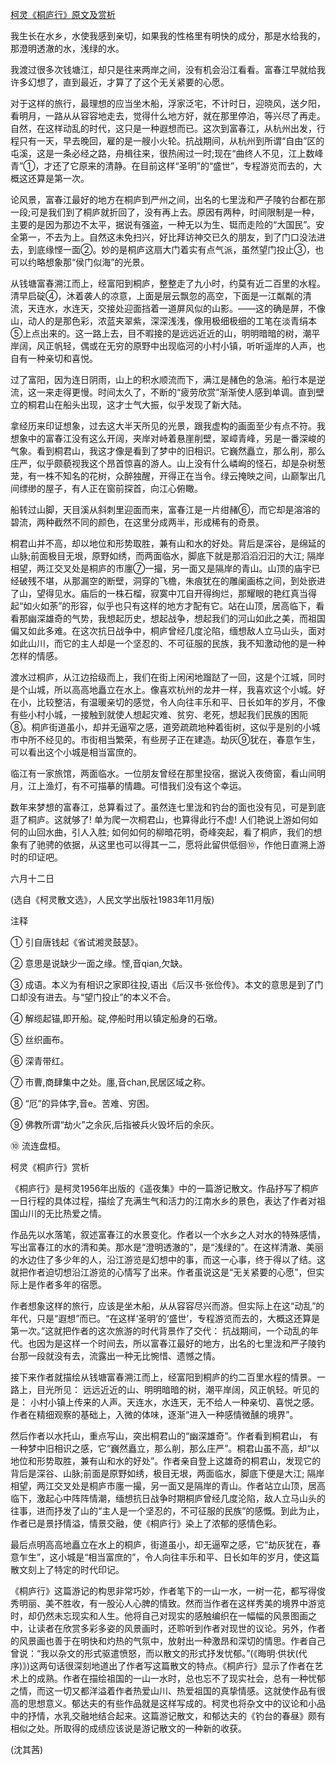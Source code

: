 [柯灵《桐庐行》原文及赏析](https://www.vrrw.net/wx/9107.html)

我生长在水乡，水使我感到亲切，如果我的性格里有明快的成分，那是水给我的，那澄明透澈的水，浅绿的水。

我渡过很多次钱塘江，却只是往来两岸之间，没有机会沿江看看。富春江早就给我许多幻想了，直到最近，才算了了这个无关紧要的心愿。

对于这样的旅行，最理想的应当坐木船，浮家泛宅，不计时日，迎晓风，送夕阳，看明月，一路从从容容地走去，觉得什么地方好，就在那里停泊，等兴尽了再走。自然，在这样动乱的时代，这只是一种遐想而已。这次到富春江，从杭州出发，行程只有一天，早去晚回，雇的是一艘小火轮。抗战期间，从杭州到所谓“自由”区的屯溪，这是一条必经之路，舟楫往来，很热闹过一时;现在“曲终人不见，江上数峰青”①，才还了它原来的清静。在目前这样“圣明”的“盛世”，专程游览而去的，大概这还算是第一次。



论风景，富春江最好的地方在桐庐到严州之间，出名的七里泷和严子陵钓台都在那一段;可是我们到了桐庐就折回了，没有再上去。原因有两种，时间限制是一种，主要的是因为那边不太平，据说有强盗，一种无以为生、铤而走险的“大国民”。安全第一，不去为上。自然这未免扫兴，好比拜访神交已久的朋友，到了门口没法进去，到底缘悭一面②。妙的是桐庐这扇大门着实有点气派，虽然望门投止③，也可以约略想象那“侯门似海”的光景。

从钱塘富春溯江而上，经富阳到桐庐，整整走了九小时，约莫有近二百里的水程。清早启碇④，沐着袭人的凉意，上面是层云飘忽的高空，下面是一江粼粼的清流，天连水，水连天，交接处迎面挡着一道屏风似的山影。——这的确是屏，不像山，动人的是那色彩，浓蓝夹翠紫，深深浅浅，像用极细极细的工笔在淡青绢本⑤上点出来的。这一路上去，目不暇接的是远远近近的山，明明暗暗的树，潮平岸阔，风正帆轻，偶或在无穷的原野中出现临河的小村小镇，听听遥岸的人声，也自有一种亲切和喜悦。

过了富阳，因为连日阴雨，山上的积水顺流而下，满江是赭色的急湍。船行本是逆流，这一来走得更慢。时间太久了，不断的“疲劳欣赏”渐渐使人感到单调。直到壁立的桐君山在船头出现，这才士气大振，似乎发现了新大陆。

拿经历来印证想象，过去这大半天所见的光景，跟我虚构的画面至少有点不符。我想象中的富春江没有这么开阔，夹岸对峙着悬崖削壁，翠嶂青峰，另是一番深峻的气象。看到桐君山，我这才像是看到了梦中的旧相识。它巍然矗立，那么削，那么庄严，似乎颇藐视我这个昂首惊喜的游人。山上没有什么嶙峋的怪石，却是杂树葱茏，有一株不知名的花树，众醉独醒，开得正在当令。绿云掩映之间，山巅掣出几间缥缈的屋子，有人正在窗前探首，向江心俯瞰。

船转过山脚，天目溪从斜刺里迎面而来，富春江是一片绀赭⑥，而它却是溶溶的碧流，两种截然不同的颜色，在这里分成两半，形成稀有的奇景。

桐君山并不高，却以地位和形势取胜，兼有山和水的好处。背后是深谷，是绵延的山脉;前面极目无垠，原野如绣，而两面临水，脚底下就是那滔滔汩汩的大江; 隔岸相望，两江交叉处是桐庐的市廛⑦一撮，另一面又是隔岸的青山。山顶的庙宇已经破残不堪，从那漏空的断壁，洞穿的飞檐，朱痕犹在的雕阑画栋之间，到处嵌进了山，望得见水。庙后的一株石榴，寂寞中兀自开得绚烂，那耀眼的艳红真当得起“如火如荼”的形容，似乎也只有这样的地方才配有它。站在山顶，居高临下，看看那幽深雄奇的气势，我想起历史，想起战争，想起我们的河山如此之美，而祖国偏又如此多难。在这次抗日战争中，桐庐曾经几度沦陷，缅想敌人立马山头，面对如此山川，而它的主人却是一个坚忍的、不可征服的民族，我不知激动他的是一种怎样的情感。

渡水过桐庐，从江边拾级而上，我们在街上闲闲地蹓跶了一回，这是个江城，同时是个山城，所以高高地矗立在水上。像喜欢杭州的龙井一样，我喜欢这个小城。好在小，比较整洁，有温暖亲切的感觉，令人向往丰乐和平、日长如年的岁月，不像有些小村小城，一接触到就使人想起灾难、贫穷、老死，想起我们民族的困阨⑧。桐庐街道虽小，却并无逼窄之感，道旁疏疏地种着街树，这似乎是别的小城市中所不经见的。市街相当繁荣，有些房子正在建造。劫灰⑨犹在，春意乍生，可以看出这个小城是相当富庶的。

临江有一家旅馆，两面临水。一位朋友曾经在那里投宿，据说入夜倚窗，看山间明月，江上渔灯，有不可描摹的情趣。可惜我们没有这个幸运。

数年来梦想的富春江，总算看过了。虽然连七里泷和钓台的面也没有见，可是到底逛了桐庐。这就够了! 单为爬一次桐君山，也算得此行不虚! 人们艳说上游如何如何的山回水曲，引人入胜; 如何如何的柳暗花明，奇峰突起，看了桐庐，我们的想象有了驰骋的依据，从这里也可以得其一二，愿将此留供低徊⑩，作他日直溯上游时的印证吧。

六月十二日

(选自《柯灵散文选》，人民文学出版社1983年11月版)

注释

① 引自唐钱起《省试湘灵鼓瑟》。

② 意思是说缺少一面之缘。悭,音qian,欠缺。

③ 成语。本义为有相识之家即往投,语出《后汉书·张俭传》。本文的意思是到了门口却没有进去。与“望门投止”的本义不合。

④ 解缆起锚,即开船。碇,停船时用以镇定船身的石墩。

⑤ 丝织画布。

⑥ 深青带红。

⑦ 市曹,商肆集中之处。廛,音chan,民居区域之称。

⑧ “厄”的异体字,音e。苦难、穷困。

⑨ 佛教所谓“劫火”之余灰,后指被兵火毁坏后的余灰。

⑩ 流连盘桓。

柯灵《桐庐行》赏析

《桐庐行》是柯灵1956年出版的《遥夜集》中的一篇游记散文。作品抒写了桐庐一日行程的具体过程，描绘了充满生气和活力的江南水乡的景色，表达了作者对祖国山川的无比热爱之情。

作品先以水落笔，叙述富春江的水景变化。作者以一个水乡之人对水的特殊感情，写出富春江的水的清和美。那水是“澄明透澈的”，是“浅绿的”。在这样清澈、美丽的水边住了多少年的人，沿江游览是幻想中的事，而这一心事，终于得以了结。这就把作者迫切想沿江游览的心情写了出来。作者虽说这是“无关紧要的心愿”，但实际上是作者多年的宿愿。

作者想象这样的旅行，应该是坐木船，从从容容尽兴而游。但实际上在这“动乱”的年代，只是“遐想”而已。“在这样‘圣明’的‘盛世’，专程游览而去的，大概这还算是第一次。”这就把作者的这次旅游的时代背景作了交代： 抗战期间，一个动乱的年代。也因为是这样一个时间去，所以富春江最好的地方，出名的七里泷和严子陵钓台那一段就没有去，流露出一种无比惋惜、遗憾之情。

接下来作者就描绘从钱塘富春溯江而上，经富阳到桐庐的约二百里水程的情景。一路上，目光所见： 远远近近的山、明明暗暗的树，潮平岸阔，风正帆轻。听见的是： 小村小镇上传来的人声。天连水，水连天，无不给人一种亲切、喜悦之感。作者在精细观察的基础上，入微的体味，逐渐“进入一种感情微醺的境界”。

然后作者以水托山，重点写山，突出桐君山的“幽深雄奇”。作者看到桐君山， 有一种梦中旧相识之感，它“巍然矗立，那么削，那么庄严”。桐君山虽不高，却“以地位和形势取胜，兼有山和水的好处”。作者亲自登上这雄奇的桐君山，发现它的背后是深谷、山脉;前面是原野如绣，极目无垠，两面临水，脚底下便是大江; 隔岸相望，两江交叉处是桐庐市廛一撮，另一面又是隔岸的青山。作者站立山顶，居高临下，激起心中阵阵情潮，缅想抗日战争时期桐庐曾经几度沦陷，敌人立马山头的往事，进而抒发了山的“主人是一个坚忍的，不可征服的民族”的感慨。到此为止，作者已是景抒情溢，情景交融，使《桐庐行》染上了浓郁的感情色彩。

最后点明高高地矗立在水上的桐庐，街道虽小，却无逼窄之感，它“劫灰犹在，春意乍生”，这小城是“相当富庶的”，令人向往丰乐和平、日长如年的岁月，使这篇散文刻上了特定的时代印记。

《桐庐行》这篇游记的构思非常巧妙，作者笔下的一山一水，一树一花，都写得俊秀明丽、美不胜收，有一股沁人心脾的情致。然而当作者在这样秀美的境界中游览时，却仍然未忘现实和人生。他将自己对现实的感触编织在一幅幅的风景图画之中，让读者在欣赏多彩多姿的风景画时，还聆听到作者对现世的议论。另外，作者的风景画也善于在明快和灼热的气氛中，放射出一种激昂和深切的情思。作者自己曾说：“我以杂文的形式驱遣愤怒，而以散文的形式抒发忧郁。”(《晦明·供状(代序)》)这两句话很深刻地道出了作者写这篇散文的特点。《桐庐行》显示了作者在艺术上的成熟。作者在描绘祖国的一山一水时，总也忘不了现实社会，总有一种忧郁之情，而这一切又都洋溢着作者热爱山川、热爱祖国的真挚情感。这就使作品有很高的思想意义。郁达夫的有些作品就是这样写成的。柯灵也将杂文中的议论和小品中的抒情，水乳交融地结合起来。这篇游记散文，和郁达夫的《钓台的春昼》颇有相似之处。所取得的成绩应该说是游记散文的一种新的收获。

(沈其茜)

